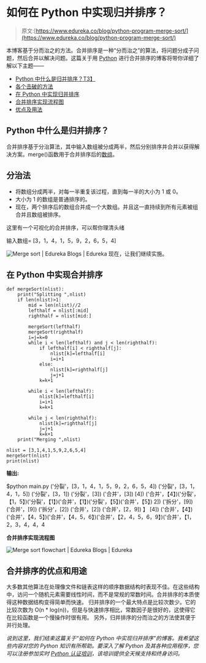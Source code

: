 # 如何在 Python 中实现归并排序？

> 原文:[https://www.edureka.co/blog/python-program-merge-sort/](https://www.edureka.co/blog/python-program-merge-sort/)

本博客基于分而治之的方法。合并排序是一种“分而治之”的算法，将问题分成子问题，然后合并以解决问题。这篇关于用 [Python](https://www.edureka.co/blog/python-programming-language) 进行合并排序的博客将带你详细了解以下主题——

*   [Python 中什么是归并排序？T3】](#MergeSortinPython)
*   [各个击破的方法](#DivideandConquer)
*   [在 Python 中实现归并排序](#ImplementingMergeSortinPython)
*   [合并排序实现流程图](#Flowchart)
*   [优点及用法](#AdvantagesandUsage)

## **Python 中什么是归并排序？**

合并排序基于分治算法，其中输入数组被分成两半，然后分别排序并合并以获得解决方案。merge()函数用于合并排序后的[数组](https://www.edureka.co/blog/arrays-in-python/)。

## **分治法**

*   将数组分成两半，对每一半重复该过程，直到每一半的大小为 1 或 0。
*   大小为 1 的数组是普通排序的。
*   现在，两个排序后的数组合并成一个大数组。并且这一直持续到所有元素被组合并且数组被排序。

这里有一个可视化的合并排序，可以帮你理清头绪

输入数组= [3，1，4，1，5，9，2，6，5，4]

![Merge sort | Edureka Blogs | Edureka](../Images/10f079ee3f7fbcd1f4af6a36eb8fced1.png) 现在，让我们继续实施。

## **在 Python 中实现合并排序**

```
def mergeSort(nlist):
    print("Splitting ",nlist)
    if len(nlist)>1:
        mid = len(nlist)//2
        lefthalf = nlist[:mid]
        righthalf = nlist[mid:]

        mergeSort(lefthalf)
        mergeSort(righthalf)
        i=j=k=0       
        while i < len(lefthalf) and j < len(righthalf):
            if lefthalf[i] < righthalf[j]:
                nlist[k]=lefthalf[i]
                i=i+1
            else:
                nlist[k]=righthalf[j]
                j=j+1
            k=k+1

        while i < len(lefthalf):
            nlist[k]=lefthalf[i]
            i=i+1
            k=k+1

        while j < len(righthalf):
            nlist[k]=righthalf[j]
            j=j+1
            k=k+1
    print("Merging ",nlist)

nlist = [3,1,4,1,5,9,2,6,5,4]
mergeSort(nlist)
print(nlist)

```

**输出:**

$python main.py ('分裂'，[3，1，4，1，5，9，2，6，5，4]) ('分裂'，[3，1，4，1，5]) ('分裂'，[3，1]) ('分裂'，[3]) ('合并'，[3]) [4]) ('合并'，【4】)('分裂'，【1，5】)('分裂'，【1】)('合并'，【1】)('分裂'，【5】)('合并'，【5】) 2]) ('拆分'，[9]) ('合并'，[9]) ('拆分'，[2]) ('合并'，[2]) ('合并'，[2，9]) 】 [4]) ('合并'，【4】)('合并'，【4，5】)('合并'，【4，5，6】)('合并'，【2，4，5，6，9】)('合并'，【1，2，3，4，4，4

**合并排序实现流程图**

![Merge sort flowchart | Edureka Blogs | Edureka](../Images/97b4e00da649e00594203c8ffd93c431.png)

## **合并排序的优点和用途**

大多数其他算法在处理像文件和链表这样的顺序数据结构时表现不佳。在这些结构中，访问一个随机元素需要线性时间，而不是常规的常数时间。合并排序的本质使得这种数据结构变得简单而快速。 归并排序的一个最大特点是比较次数少。它的比较次数为 O(n * log(n))，但是与快速排序相比，常数因子是很好的，这使得它在比较函数是一个慢操作时很有用。 另外，归并排序的分而治之的方法使其便于并行处理。

*说到这里，我们结束这篇关于“如何在 Python 中实现归并排序”的博客。我希望这些内容对您的 Python 知识有所帮助。要深入了解 Python 及其各种应用程序，您可以注册参加实时 [Python 认证培训](https://www.edureka.co/python)，该培训提供全天候支持和终身访问。*